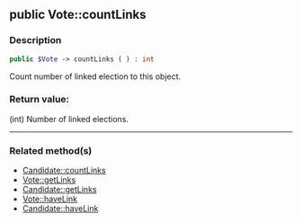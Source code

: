 ## public Vote::countLinks

### Description    

```php
public $Vote -> countLinks ( ) : int
```

Count number of linked election to this object.    


### Return value:   

(int) Number of linked elections.


---------------------------------------

### Related method(s)      

* [Candidate::countLinks](../Candidate%20Class/public%20Candidate--countLinks.md)    
* [Vote::getLinks](../Vote%20Class/public%20Vote--getLinks.md)    
* [Candidate::getLinks](../Candidate%20Class/public%20Candidate--getLinks.md)    
* [Vote::haveLink](../Vote%20Class/public%20Vote--haveLink.md)    
* [Candidate::haveLink](../Candidate%20Class/public%20Candidate--haveLink.md)    

